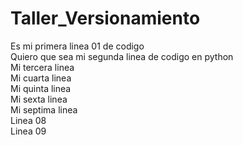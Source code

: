# Taller_Versionamiento
Es mi primera linea 01 de codigo\
Quiero que sea mi segunda linea de codigo en python\
Mi tercera linea\
Mi cuarta linea\
Mi quinta linea\
Mi sexta linea\
Mi septima linea\
Linea 08\
Linea 09
